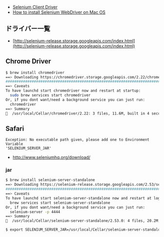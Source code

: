 - [Selenium Client Driver](http://seleniumhq.github.io/selenium/docs/api/py/)
- [How to install Selenium WebDriver on Mac OS](http://stackoverflow.com/questions/18868743/how-to-install-selenium-webdriver-on-mac-os)


## ドライバー一覧

- [http://selenium-release.storage.googleapis.com/index.html](http://selenium-release.storage.googleapis.com/index.html)

## Chrome Driver

~~~bash
$ brew install chromedriver
==> Downloading https://chromedriver.storage.googleapis.com/2.22/chromedriver_mac32.zip
######################################################################## 100.0%
==> Caveats
To have launchd start chromedriver now and restart at startup:
  sudo brew services start chromedriver
Or, if you dont want/need a background service you can just run:
  chromedriver
==> Summary
🍺  /usr/local/Cellar/chromedriver/2.22: 3 files, 11.6M, built in 4 seconds
~~~


## Safari

~~~
Exception: No executable path given, please add one to Environment Variable                 
'SELENIUM_SERVER_JAR'
~~~

- http://www.seleniumhq.org/download/


### jar

~~~bash
$ brew install selenium-server-standalone
==> Downloading https://selenium-release.storage.googleapis.com/2.53/selenium-server-standalone-2.53.0.jar
######################################################################## 100.0%
==> Caveats
To have launchd start selenium-server-standalone now and restart at login:
  brew services start selenium-server-standalone
Or, if you dont want/need a background service you can just run:
  selenium-server -p 4444
==> Summary
🍺  /usr/local/Cellar/selenium-server-standalone/2.53.0: 4 files, 20.2M, built in 13 seconds
~~~

~~~bash
$ export SELENIUM_SERVER_JAR=/usr/local/Cellar/selenium-server-standalone/2.53.0/libexec/selenium-server-standalone-2.53.0.jar
~~~

